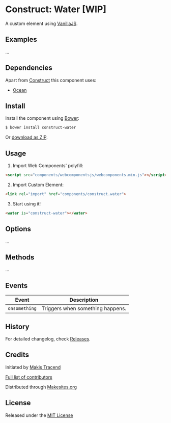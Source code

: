# Construct: Water [WIP]

A custom element using [VanillaJS](http://vanilla-js.com/).


## Examples

...


## Dependencies

Apart from [Construct](http://github.com/makesites/construct) this component uses:

* [Ocean](https://github.com/jbouny/ocean)


## Install

Install the component using [Bower](http://bower.io/):

```sh
$ bower install construct-water
```

Or [download as ZIP](https://github.com/construct-components/water/archive/master.zip).


## Usage

1. Import Web Components' polyfill:

```html
<script src="components/webcomponentsjs/webcomponents.min.js"></script>
```

2. Import Custom Element:

```html
<link rel="import" href="components/construct.water">
```

3. Start using it!

```html
<water is="construct-water"></water>
```


## Options

...


## Methods

...


## Events

Event         | Description
---           | ---
`onsomething` | Triggers when something happens.


## History

For detailed changelog, check [Releases](https://github.com/my-user/my-repo/releases).


## Credits

Initiated by [Makis Tracend](http://github.com/tracend)

[Full list of contributors](https://github.com/construct-components/water/graphs/contributors)

Distributed through [Makesites.org](http://makesites.org/)


## License

Released under the [MIT License](http://makesites.org/licenses/MIT)
